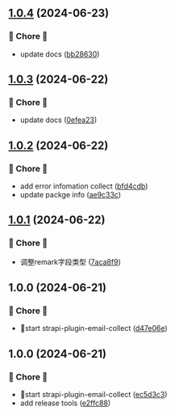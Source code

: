 ## [1.0.4](https://github.com/Liar0320/strapi-plugin-email-collect/compare/v1.0.3...v1.0.4) (2024-06-23)


### 🐛 Chore 🐛

* update docs ([bb28630](https://github.com/Liar0320/strapi-plugin-email-collect/commit/bb28630b542545302fd10bbd36763b6d034eecb0))

## [1.0.3](https://github.com/Liar0320/strapi-plugin-email-collect/compare/v1.0.2...v1.0.3) (2024-06-22)


### 🐛 Chore 🐛

* update docs ([0efea23](https://github.com/Liar0320/strapi-plugin-email-collect/commit/0efea23331824a1bf863451333fd03c259f527a4))

## [1.0.2](https://github.com/Liar0320/strapi-plugin-email-collect/compare/v1.0.1...v1.0.2) (2024-06-22)


### 🐛 Chore 🐛

* add error infomation collect ([bfd4cdb](https://github.com/Liar0320/strapi-plugin-email-collect/commit/bfd4cdbd729961166af0ac90e01e1a01dd84fa39))
* update packge info ([ae9c33c](https://github.com/Liar0320/strapi-plugin-email-collect/commit/ae9c33ccb0273b7254f0a2bd75e1c025c0ba1e51))

## [1.0.1](https://github.com/Liar0320/strapi-plugin-email-collect/compare/v1.0.0...v1.0.1) (2024-06-22)


### 🐛 Chore 🐛

* 调整remark字段类型 ([7aca8f9](https://github.com/Liar0320/strapi-plugin-email-collect/commit/7aca8f9775bafbbcfe814f75e129b0872f49ad24))

## 1.0.0 (2024-06-21)


### 🐛 Chore 🐛

* 🚀start strapi-plugin-email-collect ([d47e06e](https://github.com/Liar0320/strapi-plugin-email-collect/commit/d47e06e2dbc287466211b8a32c7b2fb654b4ab10))

## 1.0.0 (2024-06-21)


### 🐛 Chore 🐛

* 🚀start strapi-plugin-email-collect ([ec5d3c3](https://github.com/Liar0320/strapi-plugin-email-collect/commit/ec5d3c3f39136de781c9ad234c133fb6f91ad30e))
* add release tools ([e2ffc88](https://github.com/Liar0320/strapi-plugin-email-collect/commit/e2ffc883362c5d1968c2bd2bc5530be9bee6eb59))
